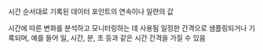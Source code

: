 시간 순서대로 기록된 데이터 포인트의 연속이나 일련의 값

시간에 따른 변화를 분석하고 모니터링하는 데 사용됨
일정한 간격으로 샘플링되거나 기록되며, 예를 들어 일, 시간, 분, 초 등과 같은 시간 간격을 가질 수 있음